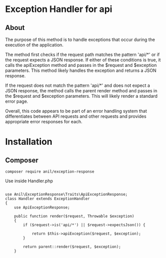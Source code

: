 # Exception Handler for api
## About
The purpose of this method is to handle exceptions that occur during the execution of the application.

The method first checks if the request path matches the pattern 'api/*' or if the request expects a JSON response. If either of these conditions is true, it calls the apiException method and passes in the $request and $exception parameters. This method likely handles the exception and returns a JSON response.

If the request does not match the pattern 'api/*' and does not expect a JSON response, the method calls the parent render method and passes in the $request and $exception parameters. This will likely render a standard error page.

Overall, this code appears to be part of an error handling system that differentiates between API requests and other requests and provides appropriate error responses for each.
##
# Installation
## Composer
```
composer require anil/exception-response
```

Use inside  Handler.php
```

use Anil\ExceptionResponse\Traits\ApiExceptionResponse;
class Handler extends ExceptionHandler
{
    use ApiExceptionResponse;
    
    public function render($request, Throwable $exception)
    {
        if ($request->is('api/*') || $request->expectsJson()) {

            return $this->apiException($request, $exception);
        }

        return parent::render($request, $exception);
    }
```